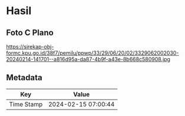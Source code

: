 # Hasil

## Foto C Plano

https://sirekap-obj-formc.kpu.go.id/38f7/pemilu/ppwp/33/29/06/20/02/3329062002030-20240214-141701--a816d95a-da87-4b9f-a43e-8b668c580908.jpg


## Metadata

| Key        | Value               |
| ---------- | ------------------- |
| Time Stamp | 2024-02-15 07:00:44 |



